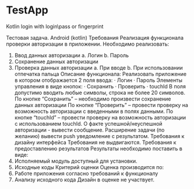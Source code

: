 # TestApp
Kotlin login with login\pass or fingerprint

Тестовая задача. Android (kotlin)
Требования
Реализация функционала проверки авторизации в приложении.
Необходимо
реализовать:
1. Ввод данных авторизации
a. Логин
b. Пароль
2. Сохранение данных авторизации
3. Проверка данных авторизации
a. При вводе
b. При использовании отпечатка пальца
Описание функционала:
Реализовать приложение в котором отображается 2 поля ввода:
· Логин
· Пароль
Элементы управления в виде кнопок:
· Сохранить
· Проверить
· touchId
В поля допустимо вводить любые символы, строка не более 20 символов.
По кнопке “Сохранить” – необходимо произвести сохранение данных авторизации
По кнопке “Проверить” – провести проверку на возможность авторизации с
введенными в полях данными.
По кнопке “touchId” – провести проверку на возможность авторизации с
использованием touchId.
О факте успешной/неуспешной авторизации - вывести сообщение.
Расширение задачи (по желанию)
вывести push уведомление с результатом.
Требования к дизайну интерфейса
Требования не выдвигаются.
Требования к предоставлению результатов
Результаты необходимо поставить в виде:
1. Исполняемый модуль доступный для установки.
2. Исходные коды
Критерий оценки
Оценка производится по:
1. Работе приложения согласно требований к функционалу
2. Анализу исходного кода
Дизайн в оценке не участвует.
